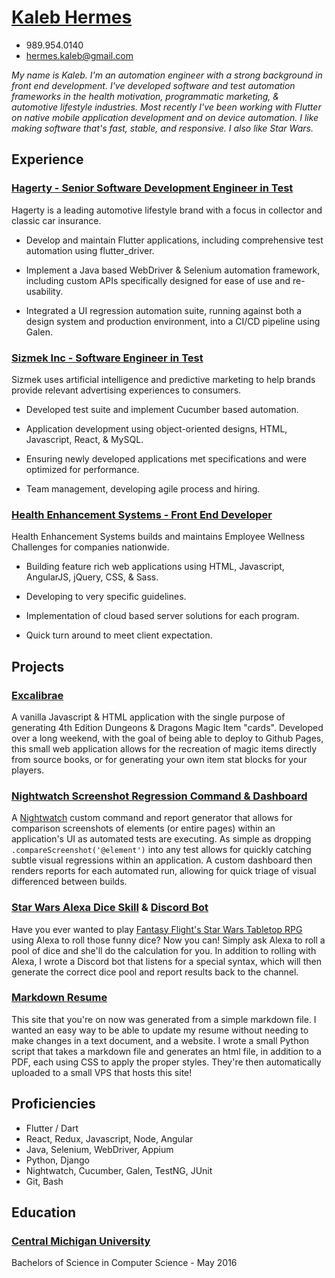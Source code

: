 # [Kaleb Hermes](http://www.kalebhermes.com/resume_kaleb_hermes.pdf)

* 989.954.0140
* hermes.kaleb@gmail.com

*My name is Kaleb. I'm an automation engineer with a strong background in front end development. I've developed software and test automation frameworks in the health motivation, programmatic marketing, & automotive lifestyle industries. Most recently I've been working with Flutter on native mobile application development and on device automation. I like making software that's fast, stable, and responsive. I also like Star Wars.*

## Experience
### [Hagerty - Senior Software Development Engineer in Test](https://www.hagerty.com)
Hagerty is a leading automotive lifestyle brand with a focus in collector and classic car insurance.

* Develop and maintain Flutter applications, including comprehensive test automation using flutter_driver.

* Implement a Java based WebDriver & Selenium automation framework, including custom APIs specifically designed for ease of use and re-usability.

* Integrated a UI regression automation suite, running against both a design system and production environment, into a CI/CD pipeline using Galen.

### [Sizmek Inc - Software Engineer in Test](https://www.sizmek.com)
Sizmek uses artificial intelligence and predictive marketing to help brands provide relevant advertising experiences to consumers.

* Developed test suite and implement Cucumber based automation. 

* Application development using object-oriented designs, HTML, Javascript, React, & MySQL. 

* Ensuring newly developed applications met specifications and were optimized for performance. 

* Team management, developing agile process and hiring.

### [Health Enhancement Systems - Front End Developer](https://www.healthenhancementsystems.com)
Health Enhancement Systems builds and maintains Employee Wellness Challenges for companies nationwide. 

* Building feature rich web applications using HTML, Javascript, AngularJS, jQuery, CSS, & Sass.

* Developing to very specific guidelines.

* Implementation of cloud based server solutions for each program.

* Quick turn around to meet client expectation.

## Projects

### [Excalibrae](https://excalibrae.com)
A vanilla Javascript & HTML application with the single purpose of generating 4th Edition Dungeons & Dragons Magic Item "cards". Developed over a long weekend, with the goal of being able to deploy to Github Pages, this small web application allows for the recreation of magic items directly from source books, or for generating your own item stat blocks for your players. 

### [Nightwatch Screenshot Regression Command & Dashboard](https://github.com/nightwatchjs/nightwatch)
A [Nightwatch](https://www.nightwatchjs.org) custom command and report generator that allows for comparison screenshots of elements (or entire pages) within an application's UI as automated tests are executing. As simple as dropping `.compareScreenshot('@element')` into any test allows for quickly catching subtle visual regressions within an application. A custom dashboard then renders reports for each automated run, allowing for quick triage of visual differenced between builds.

### [Star Wars Alexa Dice Skill](https://www.amazon.com/kalebhermes-com-Rebel-Dice/dp/B06XJ6Z9D7/ref=sr_1_1?s=digital-skills&ie=UTF8&qid=1511294343&sr=1-1&keywords=rebel+dice) & [Discord Bot](https://github.com/kalebhermes/swdice-discord)
Have you ever wanted to play [Fantasy Flight's Star Wars Tabletop RPG](https://www.fantasyflightgames.com/en/starwarsrpg/) using Alexa to roll those funny dice? Now you can! Simply ask Alexa to roll a pool of dice and she'll do the calculation for you. In addition to rolling with Alexa, I wrote a Discord bot that listens for a special syntax, which will then generate the correct dice pool and report results back to the channel.

### [Markdown Resume](https://github.com/kalebhermes/markdown-resume)
This site that you're on now was generated from a simple markdown file. I wanted an easy way to be able to update my resume without needing to make changes in a text document, and a website. I wrote a small Python script that takes a markdown file and generates an html file, in addition to a PDF, each using CSS to apply the proper styles. They're then automatically uploaded to a small VPS that hosts this site!

## Proficiencies
* Flutter / Dart
* React, Redux, Javascript, Node, Angular
* Java, Selenium, WebDriver, Appium
* Python, Django
* Nightwatch, Cucumber, Galen, TestNG, JUnit
* Git, Bash 

## Education
### [Central Michigan University](https://www.cmich.edu)
Bachelors of Science in Computer Science - May 2016